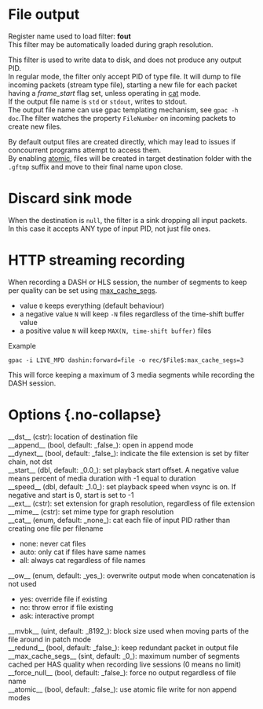 <!-- automatically generated - do not edit, patch gpac/applications/gpac/gpac.c -->

# File output  
  
Register name used to load filter: __fout__  
This filter may be automatically loaded during graph resolution.  
  
This filter is used to write data to disk, and does not produce any output PID.  
In regular mode, the filter only accept PID of type file. It will dump to file incoming packets (stream type file), starting a new file for each packet having a _frame_start_ flag set, unless operating in [cat](#cat) mode.  
If the output file name is `std` or `stdout`, writes to stdout.  
The output file name can use gpac templating mechanism, see `gpac -h doc`.The filter watches the property `FileNumber` on incoming packets to create new files.  
  
By default output files are created directly, which may lead to issues if concourrent programs attempt to access them.  
By enabling [atomic](#atomic), files will be created in target destination folder with the `.gftmp` suffix and move to their final name upon close.  
  
# Discard sink mode  
  
When the destination is `null`, the filter is a sink dropping all input packets.  
In this case it accepts ANY type of input PID, not just file ones.  
  
# HTTP streaming recording  
  
When recording a DASH or HLS session, the number of segments to keep per quality can be set using [max_cache_segs](#max_cache_segs).  

- value `0`  keeps everything (default behaviour)  
- a negative value `N` will keep `-N` files regardless of the time-shift buffer value  
- a positive value `N` will keep `MAX(N, time-shift buffer)` files  

  
Example
```
gpac -i LIVE_MPD dashin:forward=file -o rec/$File$:max_cache_segs=3
```
  
This will force keeping a maximum of 3 media segments while recording the DASH session.  
  

# Options  {.no-collapse}  
  
<div markdown class="option">  
<a id="dst" data-level="basic">__dst__</a> (cstr): location of destination file  
</div>  
<div markdown class="option">  
<a id="append">__append__</a> (bool, default: _false_): open in append mode  
</div>  
<div markdown class="option">  
<a id="dynext">__dynext__</a> (bool, default: _false_): indicate the file extension is set by filter chain, not dst  
</div>  
<div markdown class="option">  
<a id="start" data-level="basic">__start__</a> (dbl, default: _0.0_): set playback start offset. A negative value means percent of media duration with -1 equal to duration  
</div>  
<div markdown class="option">  
<a id="speed" data-level="basic">__speed__</a> (dbl, default: _1.0_): set playback speed when vsync is on. If negative and start is 0, start is set to -1  
</div>  
<div markdown class="option">  
<a id="ext">__ext__</a> (cstr): set extension for graph resolution, regardless of file extension  
</div>  
<div markdown class="option">  
<a id="mime">__mime__</a> (cstr): set mime type for graph resolution  
</div>  
<div markdown class="option">  
<a id="cat">__cat__</a> (enum, default: _none_): cat each file of input PID rather than creating one file per filename  

- none: never cat files  
- auto: only cat if files have same names  
- all: always cat regardless of file names  
</div>  
  
<div markdown class="option">  
<a id="ow" data-level="basic">__ow__</a> (enum, default: _yes_): overwrite output mode when concatenation is not used  

- yes: override file if existing  
- no: throw error if file existing  
- ask: interactive prompt  
</div>  
  
<div markdown class="option">  
<a id="mvbk" data-level="basic">__mvbk__</a> (uint, default: _8192_): block size used when moving parts of the file around in patch mode  
</div>  
<div markdown class="option">  
<a id="redund" data-level="basic">__redund__</a> (bool, default: _false_): keep redundant packet in output file  
</div>  
<div markdown class="option">  
<a id="max_cache_segs">__max_cache_segs__</a> (sint, default: _0_): maximum number of segments cached per HAS quality when recording live sessions (0 means no limit)  
</div>  
<div markdown class="option">  
<a id="force_null">__force_null__</a> (bool, default: _false_): force no output regardless of file name  
</div>  
<div markdown class="option">  
<a id="atomic">__atomic__</a> (bool, default: _false_): use atomic file write for non append modes  
</div>  
  

